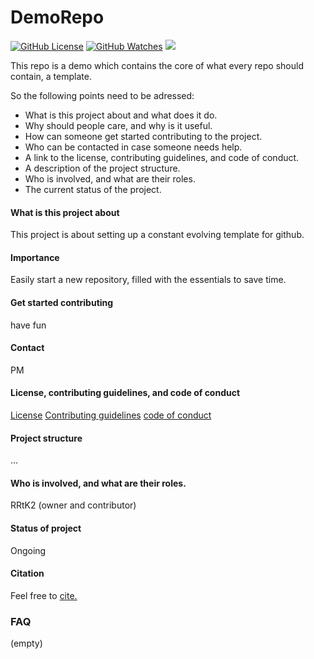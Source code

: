 # DemoRepo

[![GitHub License](https://img.shields.io/github/license/Rrtk2/DemoRepo)](https://github.com/Rrtk2/DemoRepo/blob/master/LICENSE.md) [![GitHub Watches](https://img.shields.io/github/watchers/Rrtk2/DemoRepo.svg?style=social&label=Watch&maxAge=2592000)](https://github.com/Rrtk2/DemoRepo/watchers) ![](https://img.shields.io/badge/Status-Ongoing-yellow)


This repo is a demo which contains the core of what every repo should contain, a template.

So the following points need to be adressed:
- What is this project about and what does it do.
- Why should people care, and why is it useful.
- How can someone get started contributing to the project.
- Who can be contacted in case someone needs help.
- A link to the license, contributing guidelines, and code of conduct.
- A description of the project structure.
- Who is involved, and what are their roles.
- The current status of the project.

#### What is this project about
This project is about setting up a constant evolving template for github.

#### Importance
Easily start a new repository, filled with the essentials to save time.

#### Get started contributing
have fun

#### Contact
PM

#### License, contributing guidelines, and code of conduct
[License](/LICENSE.md) 
[Contributing guidelines](/CONTRIBUTING.md) 
[code of conduct](/CODE_OF_CONDUCT.md) 

#### Project structure
...

#### Who is involved, and what are their roles.
RRtK2 (owner and contributor)

#### Status of project
Ongoing

#### Citation
Feel free to [cite.](/CITATION.cff) 

### FAQ
(empty)
